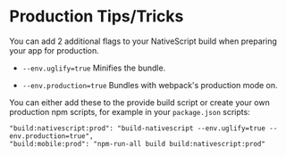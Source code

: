 # Production Tips/Tricks

You can add 2 additional flags to your NativeScript build when preparing your app for production.

* `--env.uglify=true` Minifies the bundle.

* `--env.production=true` Bundles with webpack's production mode on.

You can either add these to the provide build script or create your own production npm scripts, for example in your `package.json` scripts:

```
"build:nativescript:prod": "build-nativescript --env.uglify=true --env.production=true",
"build:mobile:prod": "npm-run-all build build:nativescript:prod"
```